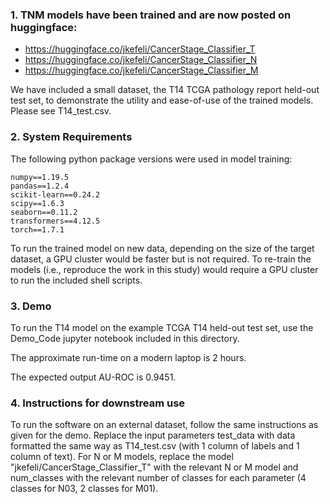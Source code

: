 ### 1. TNM models have been trained and are now posted on huggingface: 

- https://huggingface.co/jkefeli/CancerStage_Classifier_T
- https://huggingface.co/jkefeli/CancerStage_Classifier_N
- https://huggingface.co/jkefeli/CancerStage_Classifier_M

We have included a small dataset, the T14 TCGA pathology report held-out test set, to demonstrate the utility and ease-of-use of the trained models. Please see T14_test.csv.

### 2. System Requirements

The following python package versions were used in model training: 

```
numpy==1.19.5
pandas==1.2.4
scikit-learn==0.24.2
scipy==1.6.3
seaborn==0.11.2
transformers==4.12.5
torch==1.7.1
```

To run the trained model on new data, depending on the size of the target dataset, a GPU cluster would be faster but is not required. To re-train the models (i.e., reproduce the work in this study) would require a GPU cluster to run the included shell scripts. 

### 3. Demo

To run the T14 model on the example TCGA T14 held-out test set, use the Demo_Code jupyter notebook included in this directory.  

The approximate run-time on a modern laptop is 2 hours.

The expected output AU-ROC is 0.9451. 

### 4. Instructions for downstream use 

To run the software on an external dataset, follow the same instructions as given for the demo. Replace the input parameters test_data with data formatted the same way as T14_test.csv (with 1 column of labels and 1 column of text). For N or M models, replace the model "jkefeli/CancerStage_Classifier_T" with the relevant N or M model and num_classes with the relevant number of classes for each parameter (4 classes for N03, 2 classes for M01). 


